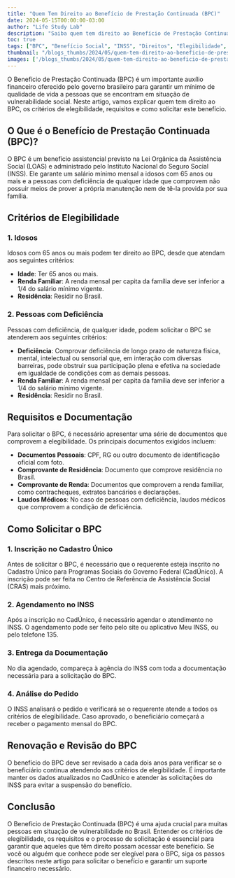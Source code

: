 ```yaml
---
title: "Quem Tem Direito ao Benefício de Prestação Continuada (BPC)"
date: 2024-05-15T00:00:00-03:00
author: "Life Study Lab"
description: "Saiba quem tem direito ao Benefício de Prestação Continuada (BPC), incluindo critérios de elegibilidade, requisitos e como solicitar."
toc: true
tags: ["BPC", "Benefício Social", "INSS", "Direitos", "Elegibilidade", "Assistência Social", "Requisitos"]
thumbnail: "/blogs_thumbs/2024/05/quem-tem-direito-ao-beneficio-de-prestacao-continuada-bpc.jpg"
images: ['/blogs_thumbs/2024/05/quem-tem-direito-ao-beneficio-de-prestacao-continuada-bpc.jpg']
---
```


O Benefício de Prestação Continuada (BPC) é um importante auxílio financeiro oferecido pelo governo brasileiro para garantir um mínimo de qualidade de vida a pessoas que se encontram em situação de vulnerabilidade social. Neste artigo, vamos explicar quem tem direito ao BPC, os critérios de elegibilidade, requisitos e como solicitar este benefício.

## O Que é o Benefício de Prestação Continuada (BPC)?

O BPC é um benefício assistencial previsto na Lei Orgânica da Assistência Social (LOAS) e administrado pelo Instituto Nacional do Seguro Social (INSS). Ele garante um salário mínimo mensal a idosos com 65 anos ou mais e a pessoas com deficiência de qualquer idade que comprovem não possuir meios de prover a própria manutenção nem de tê-la provida por sua família.

## Critérios de Elegibilidade

### 1. Idosos

Idosos com 65 anos ou mais podem ter direito ao BPC, desde que atendam aos seguintes critérios:

- **Idade**: Ter 65 anos ou mais.
- **Renda Familiar**: A renda mensal per capita da família deve ser inferior a 1/4 do salário mínimo vigente.
- **Residência**: Residir no Brasil.

### 2. Pessoas com Deficiência

Pessoas com deficiência, de qualquer idade, podem solicitar o BPC se atenderem aos seguintes critérios:

- **Deficiência**: Comprovar deficiência de longo prazo de natureza física, mental, intelectual ou sensorial que, em interação com diversas barreiras, pode obstruir sua participação plena e efetiva na sociedade em igualdade de condições com as demais pessoas.
- **Renda Familiar**: A renda mensal per capita da família deve ser inferior a 1/4 do salário mínimo vigente.
- **Residência**: Residir no Brasil.

## Requisitos e Documentação

Para solicitar o BPC, é necessário apresentar uma série de documentos que comprovem a elegibilidade. Os principais documentos exigidos incluem:

- **Documentos Pessoais**: CPF, RG ou outro documento de identificação oficial com foto.
- **Comprovante de Residência**: Documento que comprove residência no Brasil.
- **Comprovante de Renda**: Documentos que comprovem a renda familiar, como contracheques, extratos bancários e declarações.
- **Laudos Médicos**: No caso de pessoas com deficiência, laudos médicos que comprovem a condição de deficiência.

## Como Solicitar o BPC

### 1. Inscrição no Cadastro Único

Antes de solicitar o BPC, é necessário que o requerente esteja inscrito no Cadastro Único para Programas Sociais do Governo Federal (CadÚnico). A inscrição pode ser feita no Centro de Referência de Assistência Social (CRAS) mais próximo.

### 2. Agendamento no INSS

Após a inscrição no CadÚnico, é necessário agendar o atendimento no INSS. O agendamento pode ser feito pelo site ou aplicativo Meu INSS, ou pelo telefone 135.

### 3. Entrega da Documentação

No dia agendado, compareça à agência do INSS com toda a documentação necessária para a solicitação do BPC.

### 4. Análise do Pedido

O INSS analisará o pedido e verificará se o requerente atende a todos os critérios de elegibilidade. Caso aprovado, o beneficiário começará a receber o pagamento mensal do BPC.

## Renovação e Revisão do BPC

O benefício do BPC deve ser revisado a cada dois anos para verificar se o beneficiário continua atendendo aos critérios de elegibilidade. É importante manter os dados atualizados no CadÚnico e atender às solicitações do INSS para evitar a suspensão do benefício.

## Conclusão

O Benefício de Prestação Continuada (BPC) é uma ajuda crucial para muitas pessoas em situação de vulnerabilidade no Brasil. Entender os critérios de elegibilidade, os requisitos e o processo de solicitação é essencial para garantir que aqueles que têm direito possam acessar este benefício. Se você ou alguém que conhece pode ser elegível para o BPC, siga os passos descritos neste artigo para solicitar o benefício e garantir um suporte financeiro necessário.
